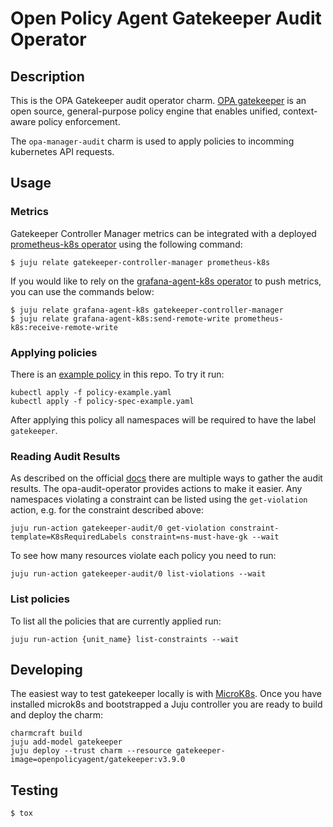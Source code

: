 # Open Policy Agent Gatekeeper Audit Operator
## Description

This is the OPA Gatekeeper audit operator charm.
[OPA gatekeeper](https://open-policy-agent.github.io/gatekeeper/website/docs/)
is an open source, general-purpose policy engine that enables unified,
context-aware policy enforcement.

The `opa-manager-audit` charm is used to apply policies to incomming
kubernetes API requests.

## Usage
### Metrics
Gatekeeper Controller Manager metrics can be integrated with a deployed
[prometheus-k8s operator](https://charmhub.io/prometheus-k8s) using the following command:
```commandline
$ juju relate gatekeeper-controller-manager prometheus-k8s
```

If you would like to rely on the [grafana-agent-k8s operator](https://charmhub.io/grafana-agent-k8s) to push metrics,
you can use the commands below:
```commandline
$ juju relate grafana-agent-k8s gatekeeper-controller-manager
$ juju relate grafana-agent-k8s:send-remote-write prometheus-k8s:receive-remote-write
```

### Applying policies
There is an [example policy](docs) in this repo. To try it run:
```commandline
kubectl apply -f policy-example.yaml
kubectl apply -f policy-spec-example.yaml
```
After applying this policy all namespaces will be required to have the label `gatekeeper`.

### Reading Audit Results
As described on the official [docs](https://open-policy-agent.github.io/gatekeeper/website/docs/audit)
there are multiple ways to gather the audit results. The opa-audit-operator provides actions
to make it easier.
Any namespaces violating a constraint can be listed using the `get-violation` action, e.g. for the constraint described above:
```
juju run-action gatekeeper-audit/0 get-violation constraint-template=K8sRequiredLabels constraint=ns-must-have-gk --wait
```

To see how many resources violate each policy you need to run:
```
juju run-action gatekeeper-audit/0 list-violations --wait
```

### List policies
To list all the policies that are currently applied run:
```
juju run-action {unit_name} list-constraints --wait
```

## Developing
The easiest way to test gatekeeper locally is with [MicroK8s](https://microk8s.io/).
Once you have installed microk8s and bootstrapped a Juju controller you are ready to
build and deploy the charm:

```commandline
charmcraft build
juju add-model gatekeeper
juju deploy --trust charm --resource gatekeeper-image=openpolicyagent/gatekeeper:v3.9.0
```

## Testing

```commandline
$ tox
```
